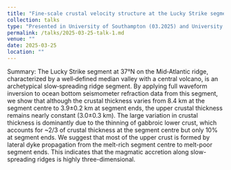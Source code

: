```yaml
---
title: "Fine-scale crustal velocity structure at the Lucky Strike segment from full waveform inversion of OBS data"
collection: talks
type: "Presented in University of Southampton (03.2025) and University of Tongji (in Chinese; 03.2025)"
permalink: /talks/2025-03-25-talk-1.md
venue: ""
date: 2025-03-25
location: ""
---
```

Summary: The Lucky Strike segment at 37°N on the Mid‐Atlantic ridge, characterized by a well‐defined median valley with a central volcano, is an archetypical slow‐spreading ridge segment. By applying full waveform inversion to ocean bottom seismometer refraction data from this segment, we show that although the crustal thickness varies from 8.4 km at the segment centre to 3.9±0.2 km at segment ends, the upper crustal thickness remains nearly constant (3.0±0.3 km). The large variation in crustal thickness is dominantly due to the thinning of gabbroic lower crust, which accounts for ~2/3 of crustal thickness at the segment centre but only 10% at segment ends. We suggest that most of the upper crust is formed by lateral dyke propagation from the melt-rich segment centre to melt-poor segment ends. This indicates that the magmatic accretion along slow-spreading ridges is highly three-dimensional.

